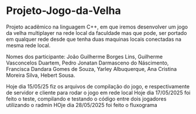 # Projeto-Jogo-da-Velha
Projeto acadêmico na linguagem C++, em que iremos desenvolver um jogo da velha multiplayer na rede local da faculdade mas que pode, ser portado em qualquer rede desde que tenha duas maquinas locais conectadas na mesma rede local.

Nomes dos participante: Joâo Guilherme Borges Lins, Guilherme Vasconcelos Duartem, Pedro Jonatan Darmasceno do Náscimento, Francisca Dandara Gomes de Souza, Yarley Albuquerque, Ana Cristina Moreira Silva, Hebert Sousa.

Hoje dia 15/05/25 fiz os arquivos de compilação do jogo, e respectivamente de servidor e cliente para rodar o jogo em rede local
Hoje dia 17/05/2025 foi feito o teste, compilando e testando o código entre dois jogadores utilizando o radmin 
HOje dia 28/05/2025 foi feito o fluxograma 
